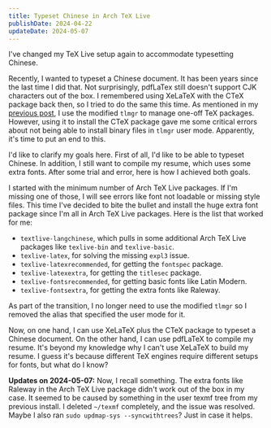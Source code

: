```yaml
---
title: Typeset Chinese in Arch TeX Live
publishDate: 2024-04-22
updateDate: 2024-05-07
---
```


I've changed my TeX Live setup again to accommodate typesetting Chinese.

Recently, I wanted to typeset a Chinese document. It has been years since the last time I did that. Not surprisingly, pdfLaTex still doesn't support CJK characters out of the box. I remembered using XeLaTeX with the CTeX package back then, so I tried to do the same this time. As mentioned in my [previous post](/posts/switching-to-arch-linux-tex-live/), I use the modified `tlmgr` to manage one-off TeX packages. However, using it to install the CTeX package gave me some critical errors about not being able to install binary files in `tlmgr` user mode. Apparently, it's time to put an end to this.

I'd like to clarify my goals here. First of all, I'd like to be able to typeset Chinese. In addition, I still want to compile my resume, which uses some extra fonts. After some trial and error, here is how I achieved both goals.

I started with the minimum number of Arch TeX Live packages. If I'm missing one of those, I will see errors like font not loadable or missing style files. This time I've decided to bite the bullet and install the huge extra font package since I'm all in Arch TeX Live packages. Here is the list that worked for me:

- `textlive-langchinese`, which pulls in some additional Arch TeX Live packages like `texlive-bin` and `texlive-basic`.
- `texlive-latex`, for solving the missing `expl3` issue.
- `texlive-latexrecommended`, for getting the `fontspec` package.
- `texlive-latexextra`, for getting the `titlesec` package.
- `texlive-fontsrecommended`, for getting basic fonts like Latin Modern.
- `texlive-fontsextra`, for getting the extra fonts like Raleway.

As part of the transition, I no longer need to use the modified `tlmgr` so I removed the alias that specified the user mode for it.

Now, on one hand, I can use XeLaTeX plus the CTeX package to typeset a Chinese document. On the other hand, I can use pdfLaTeX to compile my resume. It's beyond my knowledge why I can't use XeLaTeX to build my resume. I guess it's because different TeX engines require different setups for fonts, but what do I know?

**Updates on 2024-05-07:** Now, I recall something. The extra fonts like Raleway in the Arch TeX Live package didn't work out of the box in my case. It seemed to be caused by something in the user texmf tree from my previous install. I deleted `~/texmf` completely, and the issue was resolved. Maybe I also ran `sudo updmap-sys --syncwithtrees`? Just in case it helps.
